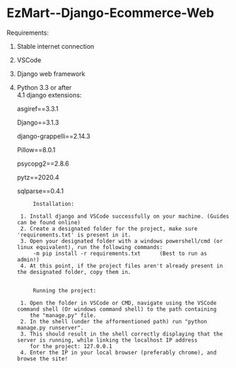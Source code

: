 # EzMart--Django-Ecommerce-Web




Requirements:
1. Stable internet connection
2. VSCode 
3. Django web framework
4. Python 3.3 or after	
4.1 django extensions:

   asgiref==3.3.1
   
   Django==3.1.3
   
   django-grappelli==2.14.3
   
   Pillow==8.0.1
   
   psycopg2==2.8.6
   
   pytz==2020.4
   
   sqlparse==0.4.1
   

        

			Installation:

		1. Install django and VSCode successfully on your machine. (Guides can be found online)
		2. Create a designated folder for the project, make sure 'requirements.txt' is present in it.
		3. Open your designated folder with a windows powershell/cmd (or linux equivalent), run the following commands:
		    -m pip install -r requirements.txt		(Best to run as admin!)
		4. At this point, if the project files aren't already present in the designated folder, copy them in.
		
				
			Running the project:
      
		1. Open the folder in VSCode or CMD, navigate using the VSCode command shell (Or windows command shell) to the path containing
		   the "manage.py" file.
		2. In the shell (under the afformentioned path) run "python manage.py runserver".
		3. This should result in the shell correctly displaying that the server is running, while linking the localhost IP address
		   for the project: 127.0.0.1
		4. Enter the IP in your local browser (preferably chrome), and browse the site! 
